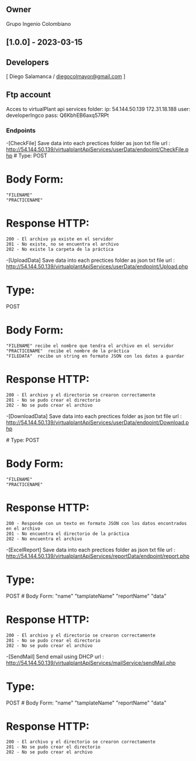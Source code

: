 
## Owner
Grupo Ingenio Colombiano

## [1.0.0] - 2023-03-15

## Developers 
[ Diego Salamanca / diegocolmayor@gmail.com ] 

## Ftp account 

Acces to virtualPlant api services folder:
ip: 54.144.50.139  172.31.18.188
user: developerIngco
pass: Q6KbhEB6axq57RPt

### Endpoints

-[CheckFile] Save data into each prectices folder as json txt file
url :     http://54.144.50.139/virtualplantApiServices/userData/endpoint/CheckFile.php
# Type:
POST
# Body Form: 
    "FILENAME" 
    "PRACTICENAME" 
# Response HTTP: 
    200 - El archivo ya existe en el servidor
    201 - No existe, no se encuentra el archivo
    202 - No existe la carpeta de la práctica
    

-[UploadData] Save data into each prectices folder as json txt file
url : http://54.144.50.139/virtualplantApiServices/userData/endpoint/Upload.php

# Type: 
POST
# Body Form: 
    "FILENAME" recibe el nombre que tendra el archivo en el servidor
    "PRACTICENAME"  recibe el nombre de la práctica
    "FILEDATA"  recibe un string en formato JSON con los datos a guardar
# Response HTTP: 
    200 - El archivo y el directorio se crearon correctamente
    201 - No se pudo crear el directorio
    202 - No se pudo crear el archivo 



-[DownloadData] Save data into each prectices folder as json txt file
url : http://54.144.50.139/virtualplantApiServices/userData/endpoint/Download.php

# Type:
POST
# Body Form: 
    "FILENAME" 
    "PRACTICENAME" 
# Response HTTP: 
    200 - Responde con un texto en formato JSON con los datos encontrados en el archivo
    201 - No encuentra el directorio de la práctica
    202 - No encuentra el archivo 
   

-[ExcelReport] Save data into each prectices folder as json txt file
url : http://54.144.50.139/virtualplantApiServices/reportData/endpoint/report.php

# Type: 
POST
# Body Form: 
    "name" 
    "tamplateName" 
    "reportName"
    "data"
# Response HTTP: 
    200 - El archivo y el directorio se crearon correctamente
    201 - No se pudo crear el directorio
    202 - No se pudo crear el archivo 

-[SendMail] Send email using DHCP 
url : http://54.144.50.139/virtualplantApiServices/mailService/sendMail.php

# Type: 
POST
# Body Form: 
    "name" 
    "tamplateName" 
    "reportName"
    "data"
# Response HTTP: 
    200 - El archivo y el directorio se crearon correctamente
    201 - No se pudo crear el directorio
    202 - No se pudo crear el archivo 














